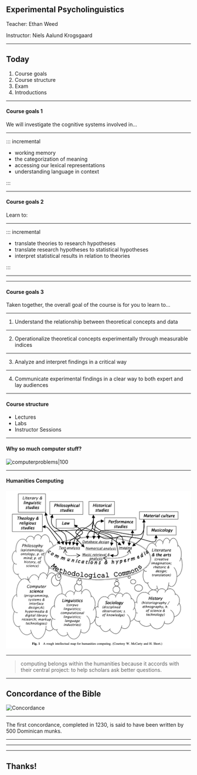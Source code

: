 

## Experimental Psycholinguistics

Teacher: Ethan Weed

Instructor: Niels Aalund Krogsgaard


---

## Today

1. Course goals
2. Course structure
3. Exam
4. Introductions

---

#### Course goals 1

We will investigate the cognitive systems involved in...

---


::: incremental

- working memory
- the categorization of meaning
- accessing our lexical representations
- understanding language in context

:::







---

#### Course goals 2

Learn to: 

---

::: incremental

- translate theories to research hypotheses
- translate research hypotheses to statistical hypotheses
- interpret statistical results in relation to theories

:::


---


---

#### Course goals 3

Taken together, the overall goal of the course is for you to learn to...

---

1. Understand the relationship between theoretical concepts and data

---

2. Operationalize theoretical concepts experimentally through measurable indices

---

3. Analyze and interpret findings in a critical way

---

4. Communicate experimental findings in a clear way to both expert and lay audiences

---

#### Course structure

- Lectures
- Labs
- Instructor Sessions

---

#### Why so much computer stuff?

![computerproblems|100](https://clipground.com/images/computer-help-clipart-5.jpg)

---


#### Humanities Computing

![HumanitiesComputingModel|600](Images/HumanitiesComputingModel.png)


---

> computing belongs within the humanities because it accords  with their central project: to help scholars ask better questions.

---
## Concordance of the Bible

![Concordance](https://upload.wikimedia.org/wikipedia/commons/7/77/Excerpt_from_%22A_complete_concordance_to_the_Holy_Scriptures%22_by_Alexander_Cruden.png)

---

The first concordance, completed in 1230, is said to have been written by 500 Dominican munks.

---


---


---

## Thanks!



